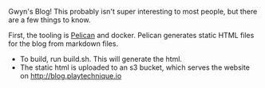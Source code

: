 Gwyn's Blog! This probably isn't super interesting to most people, but there are a few things to know.

First, the tooling is [Pelican](https://blog.getpelican.com) and docker. Pelican generates static HTML files for the blog from markdown 
files.



* To build, run build.sh. This will generate the html.
* The static html is uploaded to an s3 bucket, which serves the website on http://blog.playtechnique.io
